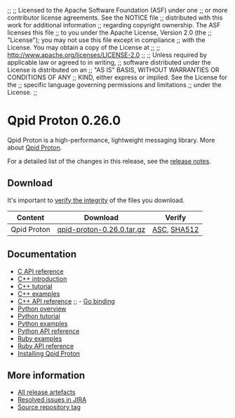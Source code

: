 ;;
;; Licensed to the Apache Software Foundation (ASF) under one
;; or more contributor license agreements.  See the NOTICE file
;; distributed with this work for additional information
;; regarding copyright ownership.  The ASF licenses this file
;; to you under the Apache License, Version 2.0 (the
;; "License"); you may not use this file except in compliance
;; with the License.  You may obtain a copy of the License at
;;
;;   http://www.apache.org/licenses/LICENSE-2.0
;;
;; Unless required by applicable law or agreed to in writing,
;; software distributed under the License is distributed on an
;; "AS IS" BASIS, WITHOUT WARRANTIES OR CONDITIONS OF ANY
;; KIND, either express or implied.  See the License for the
;; specific language governing permissions and limitations
;; under the License.
;;

# Qpid Proton 0.26.0

Qpid Proton is a high-performance, lightweight messaging library. More
about [Qpid Proton]({{site_url}}/proton/index.html).

For a detailed list of the changes in this release, see the [release
notes](release-notes.html).

## Download

It's important to [verify the
integrity]({{site_url}}/download.html#verify-what-you-download) of
the files you download.

| Content | Download | Verify |
|---------|----------|--------|
| Qpid Proton | [qpid-proton-0.26.0.tar.gz](http://archive.apache.org/dist/qpid/proton/0.26.0/qpid-proton-0.26.0.tar.gz) | [ASC](https://archive.apache.org/dist/qpid/proton/0.26.0/qpid-proton-0.26.0.tar.gz.asc), [SHA512](https://archive.apache.org/dist/qpid/proton/0.26.0/qpid-proton-0.26.0.tar.gz.sha512) |

## Documentation


<div class="two-column" markdown="1">

 - [C API reference](proton/c/api/files.html)
 - [C++ introduction](proton/cpp/api/index.html)
 - [C++ tutorial](proton/cpp/api/tutorial_page.html)
 - [C++ examples](proton/cpp/examples/index.html)
 - [C++ API reference](proton/cpp/api/annotated.html)
;; - [Go binding](https://github.com/apache/qpid-proton/tree/master/proton-c/bindings/go/README.md)
 - [Python overview](proton/python/book/overview.html)
 - [Python tutorial](proton/python/book/tutorial.html)
 - [Python examples](proton/python/examples/index.html)
 - [Python API reference](proton/python/api/index.html)
 - [Ruby examples](proton/ruby/examples/index.html)
 - [Ruby API reference](proton/ruby/api/index.html)
 - [Installing Qpid Proton](https://git-wip-us.apache.org/repos/asf?p=qpid-proton.git;a=blob;f=INSTALL.md;hb=0.26.0)

</div>


## More information

 - [All release artefacts](http://archive.apache.org/dist/qpid/proton/0.26.0)
 - [Resolved issues in JIRA](https://issues.apache.org/jira/issues/?jql=project+%3D+PROTON+AND+fixVersion+%3D+%27proton-c-0.26.0%27+AND+resolution+%3D+%27fixed%27+ORDER+BY+priority+DESC)
 - [Source repository tag](https://git-wip-us.apache.org/repos/asf?p=qpid-proton.git;a=tag;h=0.26.0)

<script type="text/javascript">
  _deferredFunctions.push(function() {
      if ("0.26.0" === "{{current_proton_release}}") {
          _modifyCurrentReleaseLinks();
      }
  });
</script>